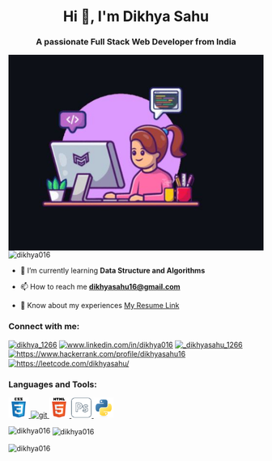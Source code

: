 <h1 align="center">Hi 👋, I'm Dikhya Sahu</h1>
<h3 align="center">A passionate Full Stack Web Developer from India</h3>
<img align="right" src="./Capture.JPG" alt="image">
<p align="left"> <img src="https://komarev.com/ghpvc/?username=dikhya016&label=Profile%20views&color=0e75b6&style=flat" alt="dikhya016" /> </p>

- 🌱 I’m currently learning **Data Structure and Algorithms**

- 📫 How to reach me **dikhyasahu16@gmail.com**

- 📄 Know about my experiences <a href="https://drive.google.com/file/d/12RO53e3A3DVI7ZFSs_9iAA-_V05pG1W2/view?usp=sharing"> My Resume Link</a>

<h3 align="left">Connect with me:</h3>
<p align="left">
<a href="https://twitter.com/dikhya_1266" target="blank"><img align="center" src="https://raw.githubusercontent.com/rahuldkjain/github-profile-readme-generator/master/src/images/icons/Social/twitter.svg" alt="dikhya_1266" height="30" width="40" /></a>
<a href="https://linkedin.com/in/www.linkedin.com/in/dikhya016" target="blank"><img align="center" src="https://raw.githubusercontent.com/rahuldkjain/github-profile-readme-generator/master/src/images/icons/Social/linked-in-alt.svg" alt="www.linkedin.com/in/dikhya016" height="30" width="40" /></a>
<a href="https://instagram.com/_dikhyasahu_1266" target="blank"><img align="center" src="https://raw.githubusercontent.com/rahuldkjain/github-profile-readme-generator/master/src/images/icons/Social/instagram.svg" alt="_dikhyasahu_1266" height="30" width="40" /></a>
<a href="https://www.hackerrank.com/profile/dikhyasahu16" target="blank"><img align="center" src="https://raw.githubusercontent.com/rahuldkjain/github-profile-readme-generator/master/src/images/icons/Social/hackerrank.svg" alt="https://www.hackerrank.com/profile/dikhyasahu16" height="30" width="40" /></a>
<a href="https://leetcode.com/dikhyasahu/" target="blank"><img align="center" src="https://raw.githubusercontent.com/rahuldkjain/github-profile-readme-generator/master/src/images/icons/Social/leet-code.svg" alt="https://leetcode.com/dikhyasahu/" height="30" width="40" /></a>
</p>

<h3 align="left">Languages and Tools:</h3>
<p align="left"> <a href="https://www.w3schools.com/css/" target="_blank" rel="noreferrer"> <img src="https://raw.githubusercontent.com/devicons/devicon/master/icons/css3/css3-original-wordmark.svg" alt="css3" width="40" height="40"/> </a> <a href="https://git-scm.com/" target="_blank" rel="noreferrer"> <img src="https://www.vectorlogo.zone/logos/git-scm/git-scm-icon.svg" alt="git" width="40" height="40"/> </a> <a href="https://www.w3.org/html/" target="_blank" rel="noreferrer"> <img src="https://raw.githubusercontent.com/devicons/devicon/master/icons/html5/html5-original-wordmark.svg" alt="html5" width="40" height="40"/> </a> <a href="https://www.photoshop.com/en" target="_blank" rel="noreferrer"> <img src="https://raw.githubusercontent.com/devicons/devicon/master/icons/photoshop/photoshop-line.svg" alt="photoshop" width="40" height="40"/> </a> <a href="https://www.python.org" target="_blank" rel="noreferrer"> <img src="https://raw.githubusercontent.com/devicons/devicon/master/icons/python/python-original.svg" alt="python" width="40" height="40"/> </a> </p>

<p><img align="left" src="https://github-readme-stats.vercel.app/api/top-langs?username=dikhya016&show_icons=true&locale=en&layout=compact" alt="dikhya016" /></p>

<p>&nbsp;<img align="center" src="https://github-readme-stats.vercel.app/api?username=dikhya016&show_icons=true&locale=en" alt="dikhya016" /></p>

<p><img align="center" src="https://github-readme-streak-stats.herokuapp.com/?user=dikhya016&" alt="dikhya016" /></p>
